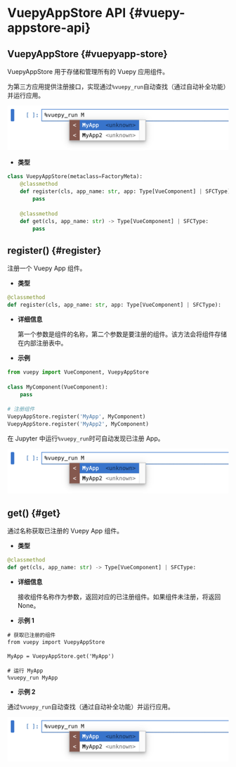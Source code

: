 # VuepyAppStore API {#vuepy-appstore-api}

## VuepyAppStore {#vuepyapp-store}

VuepyAppStore 用于存储和管理所有的 Vuepy 应用组件。

为第三方应用提供注册接口，实现通过`%vuepy_run`自动查找（通过自动补全功能）并运行应用。

![](./_images/vuepy_run-auto-complete.png)

- **类型**

```py
class VuepyAppStore(metaclass=FactoryMeta):
    @classmethod
    def register(cls, app_name: str, app: Type[VueComponent] | SFCType):
        pass
        
    @classmethod 
    def get(cls, app_name: str) -> Type[VueComponent] | SFCType:
        pass
```

## register() {#register}

注册一个 Vuepy App 组件。

- **类型**

```py
@classmethod
def register(cls, app_name: str, app: Type[VueComponent] | SFCType):
```

- **详细信息**

  第一个参数是组件的名称，第二个参数是要注册的组件。该方法会将组件存储在内部注册表中。

- **示例**

```py
from vuepy import VueComponent, VuepyAppStore

class MyComponent(VueComponent):
    pass

# 注册组件
VuepyAppStore.register('MyApp', MyComponent)
VuepyAppStore.register('MyApp2', MyComponent)
```

  在 Jupyter 中运行`%vuepy_run`时可自动发现已注册 App。

![](./_images/vuepy_run-auto-complete.png)

## get() {#get}

通过名称获取已注册的 Vuepy App 组件。

- **类型**

```py
@classmethod
def get(cls, app_name: str) -> Type[VueComponent] | SFCType:
```

- **详细信息**

  接收组件名称作为参数，返回对应的已注册组件。如果组件未注册，将返回 None。

- **示例 1**

```jupyter
# 获取已注册的组件
from vuepy import VuepyAppStore

MyApp = VuepyAppStore.get('MyApp')

# 运行 MyApp
%vuepy_run MyApp
```

- **示例 2**

通过`%vuepy_run`自动查找（通过自动补全功能）并运行应用。

![](./_images/vuepy_run-auto-complete.png)
